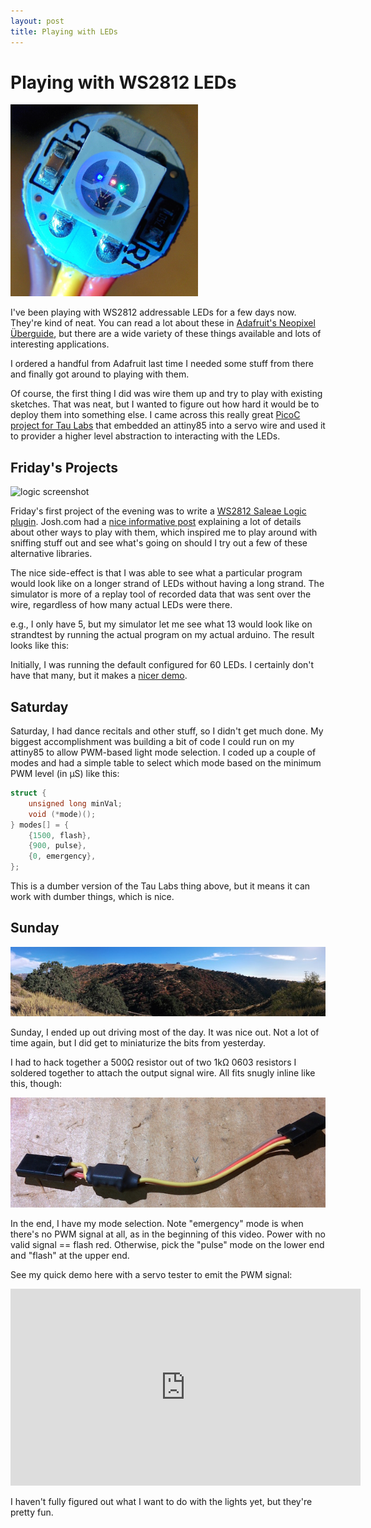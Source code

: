 ```yaml
---
layout: post
title: Playing with LEDs
---
```


# Playing with WS2812 LEDs

<div>
    <img src="/images/led.jpg" alt="led"
        title="a WS2812 multicolor LED"
        class="floatright" width="300" height="307" />
</div>

I've been playing with WS2812 addressable LEDs for a few days now.
They're kind of neat.  You can read a lot about these in
[Adafruit's Neopixel Überguide][uber], but there are a wide variety of
these things available and lots of interesting applications.

I ordered a handful from Adafruit last time I needed some stuff from
there and finally got around to playing with them.

Of course, the first thing I did was wire them up and try to play with
existing sketches.  That was neat, but I wanted to figure out how hard
it would be to deploy them into something else.  I came across this
really great [PicoC project for Tau Labs][tlled] that embedded an
attiny85 into a servo wire and used it to provider a higher level
abstraction to interacting with the LEDs.

## Friday's Projects

<img src="https://github.com/dustin/logic-ws2812/raw/master/docs/ws2812.png"
    alt="logic screenshot" title="Logic Plugin for WS2812" width="640"
    class="centered"/>

Friday's first project of the evening was to write a
[WS2812 Saleae Logic plugin][logic].  Josh.com had a
[nice informative post][josh] explaining a lot of details about other
ways to play with them, which inspired me to play around with sniffing
stuff out and see what's going on should I try out a few of these
alternative libraries.

The nice side-effect is that I was able to see what a particular
program would look like on a longer strand of LEDs without having a
long strand.  The simulator is more of a replay tool of recorded data
that was sent over the wire, regardless of how many actual LEDs were
there.

e.g., I only have 5, but my simulator let me see what 13
would look like on strandtest by running the actual program on my
actual arduino.  The result looks like this:

<div id="wssim"></div>

<script src="https://cdnjs.cloudflare.com/ajax/libs/d3/3.5.5/d3.min.js"
    charset="utf-8"></script>
<script src="/static/ws2812.js" charset="utf-8"></script>

Initially, I was running the default configured for 60 LEDs.  I
certainly don't have that many, but it makes a [nicer demo][60block].

## Saturday

Saturday, I had dance recitals and other stuff, so I didn't get much
done.  My biggest accomplishment was building a bit of code I could
run on my attiny85 to allow PWM-based light mode selection.  I coded
up a couple of modes and had a simple table to select which mode
based on the minimum PWM level (in μS) like this:

```c
struct {
    unsigned long minVal;
    void (*mode)();
} modes[] = {
    {1500, flash},
    {900, pulse},
    {0, emergency},
};
```

This is a dumber version of the Tau Labs thing above, but it means it
can work with dumber things, which is nice.

## Sunday

<img src="/images/livermore.jpg" alt="livermore" title="Livermore" class="centered"/>

Sunday, I ended up out driving most of the day.  It was nice out.  Not
a lot of time again, but I did get to miniaturize the bits from
yesterday.

I had to hack together a 500Ω resistor out of two 1kΩ 0603 resistors I
soldered together to attach the output signal wire.  All fits snugly
inline like this, though:

<img src="/images/ws2812-wire.jpg" alt="ws2812 wire" title="WS2812 Wire"
    class="centered"/>

In the end, I have my mode selection.  Note "emergency" mode is when
there's no PWM signal at all, as in the beginning of this video.
Power with no valid signal == flash red.  Otherwise, pick the "pulse"
mode on the lower end and "flash" at the upper end.

See my quick demo here with a servo tester to emit the PWM signal:

<iframe width="560" height="315" src="https://www.youtube.com/embed/FuRvBpahmBI"
    frameborder="0" allowfullscreen="1"></iframe>

I haven't fully figured out what I want to do with the lights yet, but
they're pretty fun.

[uber]: https://learn.adafruit.com/adafruit-neopixel-uberguide/overview
[tlled]: https://github.com/TauLabs/TauLabs/wiki/PicoC-Project:-RGB-LEDs
[60block]: http://bl.ocks.org/dustin/e7207542c69ecbb53ca9
[logic]: https://github.com/dustin/logic-ws2812
[josh]: http://wp.josh.com/2014/05/13/ws2812-neopixels-are-not-so-finicky-once-you-get-to-know-them/
